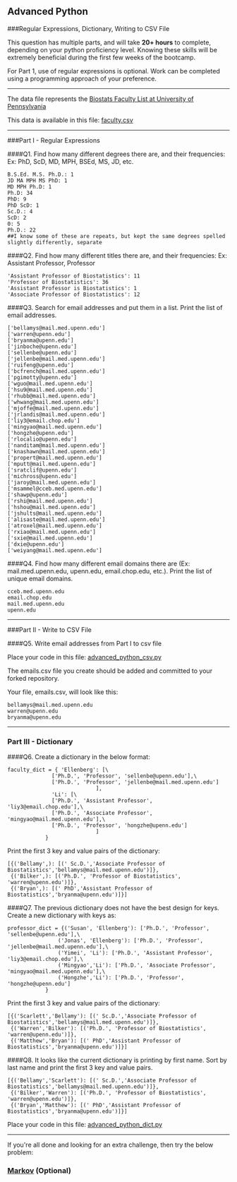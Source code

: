 ## Advanced Python    

###Regular Expressions, Dictionary, Writing to CSV File  

This question has multiple parts, and will take **20+ hours** to complete, depending on your python proficiency level.  Knowing these skills will be extremely beneficial during the first few weeks of the bootcamp.

For Part 1, use of regular expressions is optional.  Work can be completed using a programming approach of your preference. 

---

The data file represents the [Biostats Faculty List at University of Pennsylvania](http://www.med.upenn.edu/cceb/biostat/faculty.shtml)

This data is available in this file:  [faculty.csv](python/faculty.csv)

--- 

###Part I - Regular Expressions  


####Q1. Find how many different degrees there are, and their frequencies: Ex:  PhD, ScD, MD, MPH, BSEd, MS, JD, etc.

```
B.S.Ed. M.S. Ph.D.: 1
JD MA MPH MS PhD: 1
MD MPH Ph.D: 1
Ph.D: 34
PhD: 9
PhD ScD: 1
Sc.D.: 4
ScD: 2
0: 5
Ph.D.: 22
##I know some of these are repeats, but kept the same degrees spelled slightly differently, separate
```


####Q2. Find how many different titles there are, and their frequencies:  Ex:  Assistant Professor, Professor

```
'Assistant Professor of Biostatistics': 11
'Professor of Biostatistics': 36
'Assistant Professor is Biostatistics': 1
'Associate Professor of Biostatistics': 12
```


####Q3. Search for email addresses and put them in a list.  Print the list of email addresses.

```
['bellamys@mail.med.upenn.edu']
['warren@upenn.edu']
['bryanma@upenn.edu']
['jinboche@upenn.edu']
['sellenbe@upenn.edu']
['jellenbe@mail.med.upenn.edu']
['ruifeng@upenn.edu']
['bcfrench@mail.med.upenn.edu']
['pgimotty@upenn.edu']
['wguo@mail.med.upenn.edu']
['hsu9@mail.med.upenn.edu']
['rhubb@mail.med.upenn.edu']
['whwang@mail.med.upenn.edu']
['mjoffe@mail.med.upenn.edu']
['jrlandis@mail.med.upenn.edu']
['liy3@email.chop.edu']
['mingyao@mail.med.upenn.edu']
['hongzhe@upenn.edu']
['rlocalio@upenn.edu']
['nanditam@mail.med.upenn.edu']
['knashawn@mail.med.upenn.edu']
['propert@mail.med.upenn.edu']
['mputt@mail.med.upenn.edu']
['sratclif@upenn.edu']
['michross@upenn.edu']
['jaroy@mail.med.upenn.edu']
['msammel@cceb.med.upenn.edu']
['shawp@upenn.edu']
['rshi@mail.med.upenn.edu']
['hshou@mail.med.upenn.edu']
['jshults@mail.med.upenn.edu']
['alisaste@mail.med.upenn.edu']
['atroxel@mail.med.upenn.edu']
['rxiao@mail.med.upenn.edu']
['sxie@mail.med.upenn.edu']
['dxie@upenn.edu']
['weiyang@mail.med.upenn.edu']
```

####Q4. Find how many different email domains there are (Ex:  mail.med.upenn.edu, upenn.edu, email.chop.edu, etc.).  Print the list of unique email domains.

```
cceb.med.upenn.edu
email.chop.edu
mail.med.upenn.edu
upenn.edu
```
---

###Part II - Write to CSV File

####Q5.  Write email addresses from Part I to csv file

Place your code in this file: [advanced_python_csv.py](python/advanced_python_csv.py)

The emails.csv file you create should be added and committed to your forked repository.

Your file, emails.csv, will look like this:
```
bellamys@mail.med.upenn.edu
warren@upenn.edu
bryanma@upenn.edu
```

---

### Part III - Dictionary

####Q6.  Create a dictionary in the below format:
```
faculty_dict = { 'Ellenberg': [\
              ['Ph.D.', 'Professor', 'sellenbe@upenn.edu'],\
              ['Ph.D.', 'Professor', 'jellenbe@mail.med.upenn.edu']
                            ],
              'Li': [\
              ['Ph.D.', 'Assistant Professor', 'liy3@email.chop.edu'],\
              ['Ph.D.', 'Associate Professor', 'mingyao@mail.med.upenn.edu'],\
              ['Ph.D.', 'Professor', 'hongzhe@upenn.edu']
                            ]
            }
```
Print the first 3 key and value pairs of the dictionary:

```
[{('Bellamy',): [(' Sc.D.','Associate Professor of Biostatistics','bellamys@mail.med.upenn.edu')]},
 {('Bilker',): [('Ph.D.', 'Professor of Biostatistics', 'warren@upenn.edu')]},
 {('Bryan',): [(' PhD','Assistant Professor of Biostatistics','bryanma@upenn.edu')]}]
```

####Q7.  The previous dictionary does not have the best design for keys.  Create a new dictionary with keys as:

```
professor_dict = {('Susan', 'Ellenberg'): ['Ph.D.', 'Professor', 'sellenbe@upenn.edu'],\
                ('Jonas', 'Ellenberg'): ['Ph.D.', 'Professor', 'jellenbe@mail.med.upenn.edu'],\
                ('Yimei', 'Li'): ['Ph.D.', 'Assistant Professor', 'liy3@email.chop.edu'],\
                ('Mingyao','Li'): ['Ph.D.', 'Associate Professor', 'mingyao@mail.med.upenn.edu'],\
                ('Hongzhe','Li'): ['Ph.D.', 'Professor', 'hongzhe@upenn.edu']
            }
```

Print the first 3 key and value pairs of the dictionary:
```
[{('Scarlett','Bellamy'): [(' Sc.D.','Associate Professor of Biostatistics','bellamys@mail.med.upenn.edu')]},
 {('Warren','Bilker'): [('Ph.D.', 'Professor of Biostatistics', 'warren@upenn.edu')]},
 {('Matthew','Bryan'): [(' PhD','Assistant Professor of Biostatistics','bryanma@upenn.edu')]}]
```

####Q8.  It looks like the current dictionary is printing by first name.  Sort by last name and print the first 3 key and value pairs.  
```
[{('Bellamy','Scarlett'): [(' Sc.D.','Associate Professor of Biostatistics','bellamys@mail.med.upenn.edu')]},
 {('Bilker','Warren'): [('Ph.D.', 'Professor of Biostatistics', 'warren@upenn.edu')]},
 {('Bryan','Matthew'): [(' PhD','Assistant Professor of Biostatistics','bryanma@upenn.edu')]}]
```

Place your code in this file: [advanced_python_dict.py](python/advanced_python_dict.py)

--- 

If you're all done and looking for an extra challenge, then try the below problem:  

### [Markov](python/markov.py) (Optional)

